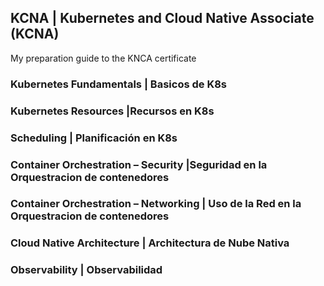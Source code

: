 ## KCNA | Kubernetes and Cloud Native Associate (KCNA)
My preparation guide to the KNCA certificate

### Kubernetes Fundamentals | Basicos de K8s

### Kubernetes Resources |Recursos en K8s

### Scheduling | Planificación en K8s

### Container Orchestration – Security |Seguridad en la Orquestracion de contenedores

### Container Orchestration – Networking | Uso de la Red en la Orquestracion de contenedores

### Cloud Native Architecture | Architectura de Nube Nativa
### Observability | Observabilidad






